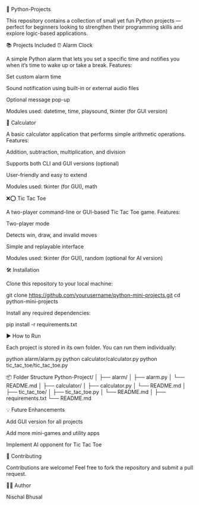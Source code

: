 🐍 Python-Projects

This repository contains a collection of small yet fun Python projects — perfect for beginners looking to strengthen their programming skills and explore logic-based applications.

📚 Projects Included
⏰ Alarm Clock

A simple Python alarm that lets you set a specific time and notifies you when it’s time to wake up or take a break.
Features:

Set custom alarm time

Sound notification using built-in or external audio files

Optional message pop-up

Modules used:
datetime, time, playsound, tkinter (for GUI version)

🧮 Calculator

A basic calculator application that performs simple arithmetic operations.
Features:

Addition, subtraction, multiplication, and division

Supports both CLI and GUI versions (optional)

User-friendly and easy to extend

Modules used:
tkinter (for GUI), math

❌⭕ Tic Tac Toe

A two-player command-line or GUI-based Tic Tac Toe game.
Features:

Two-player mode

Detects win, draw, and invalid moves

Simple and replayable interface

Modules used:
tkinter (for GUI), random (optional for AI version)

🛠️ Installation

Clone this repository to your local machine:

git clone https://github.com/yourusername/python-mini-projects.git
cd python-mini-projects


Install any required dependencies:

pip install -r requirements.txt

▶️ How to Run

Each project is stored in its own folder. You can run them individually:

python alarm/alarm.py
python calculator/calculator.py
python tic_tac_toe/tic_tac_toe.py

📦 Folder Structure
Python-Project/
│
├── alarm/
│   ├── alarm.py
│   └── README.md
│
├── calculator/
│   ├── calculator.py
│   └── README.md
│
├── tic_tac_toe/
│   ├── tic_tac_toe.py
│   └── README.md
│
├── requirements.txt
└── README.md

💡 Future Enhancements

Add GUI version for all projects

Add more mini-games and utility apps

Implement AI opponent for Tic Tac Toe

🤝 Contributing

Contributions are welcome! Feel free to fork the repository and submit a pull request.

🧑‍💻 Author

Nischal Bhusal
